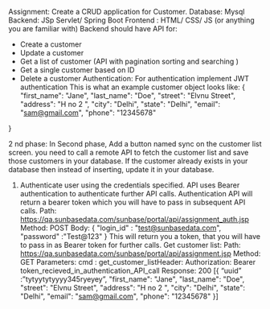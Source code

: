 Assignment:
Create a CRUD application for Customer.
Database: Mysql
Backend: JSp Servlet/ Spring Boot
Frontend : HTML/ CSS/ JS (or anything you are familiar with)
Backend should have API for:
- Create a customer
- Update a customer
- Get a list of customer (API with pagination sorting and searching )
- Get a single customer based on ID
- Delete a customer
Authentication: For authentication implement JWT authentication
This is what an example customer object looks like:
{
"first_name": "Jane",
"last_name": "Doe",
"street": "Elvnu Street",
"address": "H no 2 ",
"city": "Delhi",
"state": "Delhi",
"email": "sam@gmail.com",
"phone": "12345678"

}





2
nd phase:
In Second phase, Add a button named sync on the customer list screen. you need to call a
remote API to fetch the customer list and save those customers in your database. If the
customer already exists in your database then instead of inserting, update it in your
database.
1. Authenticate user using the credentials specified. API uses Bearer authentication to
authenticate further API calls. Authentication API will return a bearer token which you will
have to pass in subsequent API calls.
Path: https://qa.sunbasedata.com/sunbase/portal/api/assignment_auth.jsp
Method: POST
Body:
{
"login_id" : "test@sunbasedata.com",
"password" :"Test@123"
}
This will return you a token, that you will have to pass in as Bearer token for further calls.
Get customer list:
Path: https://qa.sunbasedata.com/sunbase/portal/api/assignment.jsp
Method: GET
Parameters:
cmd : get_customer_listHeader:
Authorization: Bearer token_recieved_in_authentication_API_call
Response: 200
[{
“uuid” :”tytyytytyyyy345ryeyey”,
"first_name": "Jane",
"last_name": "Doe",
"street": "Elvnu Street",
"address": "H no 2 ",
"city": "Delhi",
"state": "Delhi",
"email": "sam@gmail.com",
"phone": "12345678"
}]
